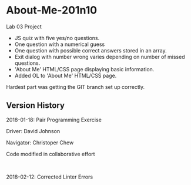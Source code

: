 # About-Me-201n10
Lab 03 Project

<ul>
<Li>JS quiz with five yes/no questions.</li>
<Li>One question with a numerical guess</li>
<Li>One question with possible correct answers stored in an array.</li>
<Li>Exit dialog with number wrong varies depending on number of missed questions.</li>
<Li>'About Me' HTML/CSS page displaying basic information.</li>
<Li>Added OL to 'About Me' HTML/CSS page.</li>
</ul>

<p>Hardest part was getting the GIT branch set up correctly.</p>

## Version History
<p>2018-01-18: Pair Programming Exercise</p>
<p>Driver: David Johnson</p>
<p>Navigator: Christoper Chew</p>
<p>Code modified in collaborative effort</p> 
<br>
<p>2018-02-12: Corrected Linter Errors</p>
